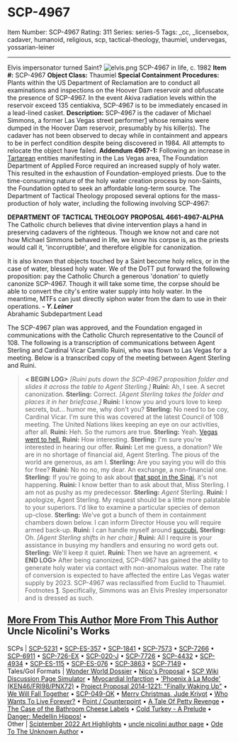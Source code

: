# SCP-4967
Item Number: SCP-4967
Rating: 311
Series: series-5
Tags: _cc, _licensebox, cadaver, humanoid, religious, scp, tactical-theology, thaumiel, undervegas, yossarian-leiner

---

Elvis impersonator turned Saint?
![elvis.png](https://scp-wiki.wdfiles.com/local--files/scp-4967/elvis.png)
SCP-4967 in life, c. 1982
**Item #:** SCP-4967
**Object Class:** Thaumiel
**Special Containment Procedures:** Plants within the US Department of Reclamation are to conduct all examinations and inspections on the Hoover Dam reservoir and obfuscate the presence of SCP-4967. In the event Akiva radiation levels within the reservoir exceed 135 centiakiva, SCP-4967 is to be immediately encased in a lead-lined casket.
**Description:** SCP-4967 is the cadaver of Michael Simmons, a former Las Vegas street performer[1](javascript:;) whose remains were dumped in the Hoover Dam reservoir, presumably by his killer(s). The cadaver has not been observed to decay while in containment and appears to be in perfect condition despite being discovered in 1984. All attempts to relocate the object have failed.
**Addendum 4967-1:** Following an increase in [Tartarean](https://scp-wiki.wikidot.com/scp-1844) entities manifesting in the Las Vegas area, The Foundation Department of Applied Force required an increased supply of holy water. This resulted in the exhaustion of Foundation-employed priests. Due to the time-consuming nature of the holy water creation process by non-Saints, the Foundation opted to seek an affordable long-term source.
The Department of Tactical Theology proposed several options for the mass-production of holy water, including the following involving SCP-4967:
  
**DEPARTMENT OF**
**TACTICAL THEOLOGY**
**PROPOSAL 4661-4967-ALPHA**
The Catholic church believes that divine intervention plays a hand in preserving cadavers of the righteous. Though we know not and care not how Michael Simmons behaved in life, we know his corpse is, as the priests would call it, 'incorruptible', and therefore eligible for canonization.  
  
It is also known that objects touched by a Saint become holy relics, or in the case of water, blessed holy water. We of the DoTT put forward the following proposition: pay the Catholic Church a generous 'donation' to quietly canonize SCP-4967. Though it will take some time, the corpse should be able to convert the city's entire water supply into holy water. In the meantime, MTFs can just directly siphon water from the dam to use in their operations.
**_\- Y. Leiner_**  
Abrahamic Subdepartment Lead  

The SCP-4967 plan was approved, and the Foundation engaged in communications with the Catholic Church representative to the Council of 108. The following is a transcription of communications between Agent Sterling and Cardinal Vicar Camillo Ruini, who was flown to Las Vegas for a meeting.
Below is a transcribed copy of the meeting between Agent Sterling and Ruini.
> **< BEGIN LOG>**
> _[Ruini puts down the SCP-4967 proposition folder and slides it across the table to Agent Sterling.]_
> **Ruini:** Ah, I see. A secret canonization.
> **Sterling:** Correct.
> _[Agent Sterling takes the folder and places it in her briefcase.]_
> **Ruini:** I know you and yours love to keep secrets, but… humor me, why don't you?
> **Sterling:** No need to be coy, Cardinal Vicar. I'm sure this was covered at the latest Council of 108 meeting. The United Nations likes keeping an eye on our activities, after all.
> **Ruini:** Heh. So the rumors are true.
> **Sterling:** Yeah. [Vegas went to hell.](/scp-4661)
> **Ruini:** How interesting.
> **Sterling:** I'm sure you're interested in hearing our offer.
> **Ruini:** Let me guess, a donation? We are in no shortage of financial aid, Agent Sterling. The pious of the world are generous, as am I.
> **Sterling:** Are you saying you will do this for free?
> **Ruini:** No no no, my dear. An exchange, a non-financial one.
> **Sterling:** If you're going to ask about [that spot in the Sinai](/spikebrennan-s-proposal), it's not happening.
> **Ruini:** I know better than to ask about that, Miss Sterling. I am not as pushy as my predecessor.
> **Sterling:** _Agent_ Sterling.
> **Ruini:** I apologize, Agent Sterling. My request should be a little more palatable to your superiors. I'd like to examine a particular species of demon up-close.
> **Sterling:** We've got a bunch of them in containment chambers down below. I can inform Director House you will require armed back-up.
> **Ruini:** I can handle myself around [succubi.](/scp-5690)
> **Sterling:** Oh.
> _[Agent Sterling shifts in her chair.]_
> **Ruini:** All I require is your assistance in busying my handlers and ensuring no word gets out.
> **Sterling:** We'll keep it quiet.
> **Ruini:** Then we have an agreement.
> **< END LOG>**
After being canonized, SCP-4967 has gained the ability to generate holy water via contact with non-anomalous water. The rate of conversion is expected to have affected the entire Las Vegas water supply by 2023. SCP-4967 was reclassified from Euclid to Thaumiel.
Footnotes
[1](javascript:;). Specifically, Simmons was an Elvis Presley impersonator and is dressed as such.
  
  
  

[More From This Author](javascript:;)
[More From This Author](javascript:;)
Uncle Nicolini's Works  
---  
SCPs |  [SCP-5231](/scp-5231) • [SCP-ES-357](/scp-es-357) • [SCP-1841](/scp-1841) • [SCP-7573](/scp-7573) • [SCP-7266](/scp-7266) • [SCP-6911](/scp-6911) • [SCP-726-EX](/scp-726-ex) • [SCP-020-J](/scp-020-j) • [SCP-7726](/scp-7726) • [SCP-4432](/scp-4432) • [SCP-4934](/scp-4934) • [SCP-ES-115](/scp-es-115) • [SCP-ES-076](/scp-es-076) • [SCP-3863](/scp-3863) • [SCP-7149](/scp-7149) •  
Tales/GoI Formats |  [Wonder World Dossier](/wonder-world-dossier) • [Nico's Proposal](/nico-proposal) • [SCP Wiki Discussion Page Simulator](/scp-wiki-discussion-page-simulator) • [Myocardial Infarction](/myocardial-infarction) • ['Phoenix à La Mode' (KEN46/FRI98/PNX72)](/phoenix-a-la-mode) • [Project Proposal 2014-1221: "Finally Waking Up"](/project-proposal-2014-1221) • [We Will Fall Together](/we-will-fall-together) • [SCP-049-ΩK](/omega-k-049) • [Merry Christmas, Jude Kriyot](/merry-christmas-jude-kriyot) • [Who Wants To Live Forever?](/who-wants-to-live-forever) • [Point / Counterpoint](/point-counterpoint) • [A Tale Of Petty Revenge](/a-tale-about-petty-revenge) • [The Case of the Bathroom Cheese Labels](/the-case-of-the-bathroom-cheese-labels) • [Cold Turkey - A Prelude](/cold-turkey) • [Danger: Medellin Hippos!](/peligro-hipopotamos-de-medellin) •  
Other |  [Sciptember 2022 Art Highlights](/sciptember-2022-art) • [uncle nicolini author page](/uncle-nicolini-author-page) • [Ode To The Unknown Author](/ode-to-the-unknown-author) •